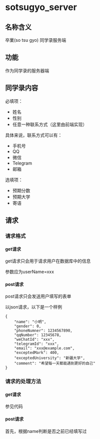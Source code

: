# sotsugyo_server

## 名称含义

卒業(so tsu gyo)
同学录服务端

## 功能

作为同学录的服务器端

## 同学录内容

必填项：

+ 姓名
+ 性别
+ 任意一种联系方式（这里由前端实现）

具体来说，联系方式可以有：

+ 手机号
+ QQ
+ 微信
+ Telegram
+ 邮箱

选填项：

+ 预期分数
+ 预期大学
+ 寄语

## 请求


### 请求格式

#### get请求

get请求只会用于请求用户在数据库中的信息

参数应为userName=xxx

#### post请求

post请求只会发送用户填写的表单

以json请求，以下是一个样例
```
{
    "name": "小明",
    "gender": 0,
    "phoneNumner": 1234567890,
    "qqNumber": 12345678,
    "weChatId": "xxx",
    "telegramId": "xxx",
    "email": "xxx@example.com",
    "exceptedMark": 400,
    "exceptedUniversity": "新疆大学",
    "comment": "希望每一天都能遇到更好的自己"
}
```

### 请求的处理方法

#### get请求

参见代码

#### post请求

首先，根据name判断是否之前已经填写过